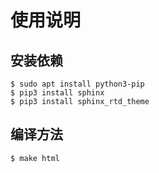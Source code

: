 使用说明
========

安装依赖
--------

    $ sudo apt install python3-pip
    $ pip3 install sphinx
    $ pip3 install sphinx_rtd_theme

编译方法
--------

    $ make html
